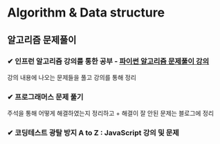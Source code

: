 # Algorithm & Data structure


## 알고리즘 문제풀이
### ✔ 인프런 알고리즘 강의를 통한 공부 - [파이썬 알고리즘 문제풀이 강의](https://www.inflearn.com/course/%ED%8C%8C%EC%9D%B4%EC%8D%AC-%EC%95%8C%EA%B3%A0%EB%A6%AC%EC%A6%98-%EB%AC%B8%EC%A0%9C%ED%92%80%EC%9D%B4-%EC%BD%94%EB%94%A9%ED%85%8C%EC%8A%A4%ED%8A%B8#curriculum, "google link")
강의 내용에 나오는 문제들을  풀고 강의를 통해 정리 

### ✔ 프로그래머스 문제 풀기 
주석을 통해 어떻게 해결하였는지 정리하고 + 해결이 잘 안된 문제는 블로그에 정리 

### ✔ 코딩테스트 광탈 방지 A to Z : JavaScript 강의 및 문제
